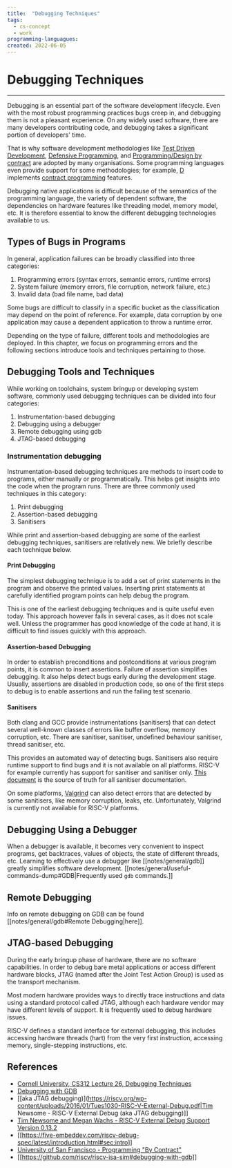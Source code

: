 ```yaml
---
title:  "Debugging Techniques"
tags:
  - cs-concept
  - work
programming-languagues:
created: 2022-06-05
---
```

# Debugging Techniques
---
Debugging is an essential part of the software development lifecycle. Even with the most robust programming practices bugs creep in, and debugging them is not a pleasant experience. On any widely used software, there are many developers contributing code, and debugging takes a significant portion of developers' time. 

That is why software development methodologies like [Test Driven Development](https://en.wikipedia.org/wiki/Test-driven_development), [Defensive Programming](https://en.wikipedia.org/wiki/Defensive_programming), and [Programming/Design by contract](https://en.wikipedia.org/wiki/Design_by_contract) are adopted by many organisations. Some programming languages even provide support for some methodologies; for example, [D](https://en.wikipedia.org/wiki/D_(programming_language)) implements [contract programming](https://dlang.org/spec/contracts.html) features.

Debugging native applications is difficult because of the semantics of the programming language, the variety of dependent software, the dependencies on hardware features like threading model, memory model, etc. It is therefore essential to know the different debugging technologies available to us.

## Types of Bugs in Programs
In general, application failures can be broadly classified into three categories:

1. Programming errors (syntax errors, semantic errors, runtime errors)
2. System failure (memory errors, file corruption, network failure, etc.)
3. Invalid data (bad file name, bad data)

Some bugs are difficult to classify in a specific bucket as the classification may depend on the point of reference. For example, data corruption by one application may cause a dependent application to throw a runtime error. 

Depending on the type of failure, different tools and methodologies are deployed. In this chapter, we focus on programming errors and the following sections introduce tools and techniques pertaining to those.

## Debugging Tools and Techniques
While working on toolchains, system bringup or developing system software, commonly used debugging techniques can be divided into four categories:

1. Instrumentation-based debugging
2. Debugging using a debugger
3. Remote debugging using gdb
4. JTAG-based debugging

### Instrumentation debugging
Instrumentation-based debugging techniques are methods to insert code to programs, either manually or programmatically. This helps get insights into the code when the program runs. There are three commonly used techniques in this category:

1. Print debugging
2. Assertion-based debugging
3. Sanitisers

While print and assertion-based debugging are some of the earliest debugging techniques, sanitisers are relatively new. We briefly describe each technique below.

#### Print Debugging 
The simplest debugging technique is to add a set of print statements in the program and observe the printed values. Inserting print statements at carefully identified program points can help debug the program. 

This is one of the earliest debugging techniques and is quite useful even today. This approach however fails in several cases, as it does not scale well. Unless the programmer has good knowledge of the code at hand, it is difficult to find issues quickly with this approach.

#### Assertion-based Debugging
In order to establish preconditions and postconditions at various program points, it is common to insert assertions. Failure of assertion simplifies debugging. It also helps detect bugs early during the development stage. Usually, assertions are disabled in production code, so one of the first steps to debug is to enable assertions and run the failing test scenario.

#### Sanitisers
Both clang and GCC provide instrumentations (sanitisers) that can detect several well-known classes of errors like buffer overflow, memory corruption, etc. There are sanitiser, sanitiser, undefined behaviour sanitiser, thread sanitiser, etc.

This provides an automated way of detecting bugs. Sanitisers also require runtime support to find bugs and it is not available on all platforms. RISC-V for example currently has support for sanitiser and sanitiser only. [This document](https://github.com/google/sanitizers) is the source of truth for all sanitiser documentation.

On some platforms, [Valgrind](https://valgrind.org/) can also detect errors that are detected by some sanitisers, like memory corruption, leaks, etc. Unfortunately, Valgrind is currently not available for RISC-V platforms.

## Debugging Using a Debugger
When a debugger is available, it becomes very convenient to inspect programs, get backtraces, values of objects, the state of different threads, etc. Learning to effectively use a debugger like [[notes/general/gdb]] greatly simplifies software development. [[notes/general/useful-commands-dump#GDB|Frequently used `gdb` commands.]]

## Remote Debugging
Info on remote debugging on GDB can be found [[notes/general/gdb#Remote Debugging|here]].

## JTAG-based Debugging
During the early bringup phase of hardware, there are no software capabilities. In order to debug bare metal applications or access different hardware blocks, JTAG (named after the Joint Test Action Group) is used as the transport mechanism. 

Most modern hardware provides ways to directly trace instructions and data using a standard protocol called JTAG, although each hardware vendor may have different levels of support. It is frequently used to debug hardware issues. 

RISC-V defines a standard interface for external debugging, this includes accessing hardware threads (hart) from the very first instruction, accessing memory, single-stepping instructions, etc.

## References
- [Cornell University, CS312 Lecture 26, Debugging Techniques](https://www.cs.cornell.edu/courses/cs312/2006fa/lectures/lec26.html)
- [Debugging with GDB](https://www.sourceware.org/gdb/current/onlinedocs/gdb.html)
- [[aka JTAG debugging)](https://riscv.org/wp-content/uploads/2016/01/Tues1030-RISC-V-External-Debug.pdf|Tim Newsome - RISC-V External Debug (aka JTAG debugging)]]
- [Tim Newsome and Megan Wachs - RISC-V External Debug Support Version 0.13.2](https://riscv.org/wp-content/uploads/2019/03/riscv-debug-release.pdf)
- [[https://five-embeddev.com/riscv-debug-spec/latest/introduction.html#sec:intro]]
- [University of San Francisco - Programming "By Contract"](https://www.cs.usfca.edu/~parrt/course/601/lectures/programming.by.contract.html)
- [[https://github.com/riscv/riscv-isa-sim#debugging-with-gdb]]